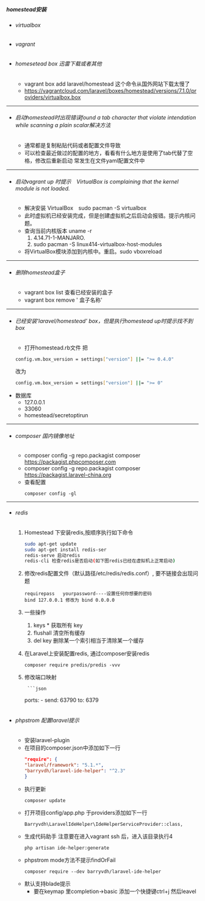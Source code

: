 ##### 	homestead安装

<!--[TOC]-->


- ###### virtualbox
- ###### vagrant
- ######  homesetead box  迅雷下载或者其他  
    - vagrant box add laravel/homestead  这个命令从国外网站下载太慢了
    - https://vagrantcloud.com/laravel/boxes/homestead/versions/7.1.0/providers/virtualbox.box

---

- ###### 启动homestead时出现错误found a tab character that violate intendation while scanning a plain scalar解决方法
    - 通常都是复制粘贴代码或者配置文件导致
    - 可以检查最近做过的配置的地方，看看有什么地方是使用了tab代替了空格，修改后重新启动  常发生在文件yaml配置文件中

---

- ###### 启动vagrant up 时提示　VirtualBox is complaining that the kernel module is not loaded.
    - 解决安装 VirtualBox　sudo pacman -S virtualbox
    - 此时虚拟机已经安装完成，但是创建虚拟机之后启动会报错。提示内核问题。
    - 查询当前内核版本 uname -r 
        1. 4.14.71-1-MANJARO.
        2. sudo pacman -S linux414-virtualbox-host-modules
    - 将VirtualBox模块添加到内核中。重启。sudo vboxreload

---


- ###### 删除homestead盒子
    - vagrant box list 查看已经安装的盒子
    - vagrant box remove   ' 盒子名称'

---

- ###### 已经安装'laravel/homestead' box，但是执行homestead up时提示找不到box
    -  打开homestead.rb文件 把 
    ```bash
    config.vm.box_version = settings["version"] ||= ">= 0.4.0" 
    ```
    改为
    ```bash
    config.vm.box_version = settings["version"] ||= ">= 0"
    ```
- 数据库
    - 127.0.0.1
    - 33060
    - homestead/secretoptirun

---

- ###### composer 国内镜像地址
    - composer config -g repo.packagist composer https://packagist.phpcomposer.com
    - composer config -g repo.packagist composer https://packagist.laravel-china.org
    -  查看配置
        ```shell
        composer config -gl
        ```
    

---
- ###### redis
    1. Homestead 下安装redis,按顺序执行如下命令
        ```bash
        sudo apt-get update
        sudo apt-get install redis-ser
        redis-serve 启动redis
        redis-cli 检查redis是否启动(如下图redis已经在虚拟机上正常启动)
        ```
        
	2. 	修改redis配置文件（默认路径/etc/redis/redis.conf）,  要不链接会出现问题
      
    	```
        requirepass   yourpassword----设置任何你想要的密码 
        bind 127.0.0.1 修改为 bind 0.0.0.0
    	```
    	
    3. 一些操作
        1. keys * 获取所有 key
        2. flushall 清空所有缓存
        3. del key 删除某一个索引相当于清除某一个缓存
    
    4. 在Laravel上安装配置redis,
        通过composer安装redis
    
        ```shell
        composer require predis/predis -vvv
        ```
        
    5. 修改端口映射
    
        	```json
        ports:
        	- send: 63790
        	to: 6379 
        ```
- ###### phpstrom 配置laravel提示
  
    - 安装laravel-plugin
    - 在项目的composer.json中添加如下一行
        ```json
        "require": {
        "laravel/framework": "5.1.*",
        "barryvdh/laravel-ide-helper": "^2.3"
        }
        ```
    - 执行更新  
        ```
        composer update
        ```
    - 打开项目config/app.php 于providers添加如下一行
        ```
        Barryvdh\LaravelIdeHelper\IdeHelperServiceProvider::class,
        ```
    - 生成代码助手  注意要在进入vagrant ssh 后，进入该目录执行4
        ```
        php artisan ide-helper:generate  
        ```
    - phpstrom mode方法不提示findOrFail
        ```
        composer require --dev barryvdh/laravel-ide-helper
        ```
    - 默认支持blade提示
        - 要在keymap 里completion->basic 添加一个快捷键ctrl+j
        然后leavel